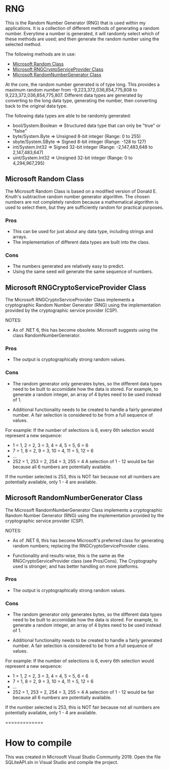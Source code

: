 # RNG
This is the Random Number Generator (RNG) that is used within my applications.  It is a collection of different methods
of generating a random number. Everytime a number is generated, it will randomly select which of these methods are used;
and then generate the random number using the selected method.

The following methods are in use:
- [Microsoft Random Class](https://learn.microsoft.com/en-us/dotnet/api/system.random)
- [Microsoft RNGCryptoServiceProvider Class](https://learn.microsoft.com/en-us/dotnet/api/system.security.cryptography.rngcryptoserviceprovider)
- [Microsoft RandomNumberGenerator Class](https://learn.microsoft.com/en-us/dotnet/api/system.security.cryptography.randomnumbergenerator)

At the core, the random number generated is of type long. This provides a maximum random number from
-9,223,372,036,854,775,808 to 9,223,372,036,854,775,807.  Different data types are generated by
converting to the long data type, generating the number, then converting back to the original data type.

The following data types are able to be randomly generated:
- bool/System.Boolean	=> Structured data type that can only be "true" or "false"
- byte/System.Byte		=> Unsigned 8-bit integer (Range: 0 to 255)
- sbyte/System.SByte	=> Signed 8-bit integer (Range: -128 to 127)
- int/System.Int32		=> Signed 32-bit integer (Range: -2,147,483,648 to 2,147,483,647)
- uint/System.Int32		=> Unsigned 32-bit integer (Range: 0 to 4,294,967,295)

## Microsoft Random Class
The Microsoft Random Class is based on a modified version of Donald E. Knuth's subtractive random number generator
algorithm. The chosen numbers are not completely random because a mathematical algorithm is used to select them,
but they are sufficiently random for practical purposes.

### Pros
- This can be used for just about any data type, including strings and arrays.
- The implementation of different data types are built into the class.

### Cons
- The numbers generated are relatively easy to predict.
- Using the same seed will generate the same sequence of numbers.

## Microsoft RNGCryptoServiceProvider Class
The Microsoft RNGCryptoServiceProvider Class implements a cryptographic Random Number Generator (RNG) using the
implementation provided by the cryptographic service provider (CSP).

NOTES:
- As of .NET 6, this has become obsolete.  Microsoft suggests using the class RandomNumberGenerator.

### Pros
- The output is cryptographically strong random values.

### Cons
- The random generator only generates bytes, so the different data types need to be built to accomidate how the
  data is stored.  For example, to generate a random integer, an array of 4 bytes need to be used instead of 1.

- Additional functionality needs to be created to handle a fairly generated number.  A fair selection is considered
  to be from a full sequence of values.

For example:
If the number of selections is 6, every 6th selection would represent a new sequence:
- 1 = 1, 2 = 2, 3 = 3, 4 = 4, 5 = 5, 6 = 6
- 7 = 1, 8 = 2, 9 = 3, 10 = 4, 11 = 5, 12 = 6
- ...
- 252 = 1, 253 = 2, 254 = 3, 255 = 4
A selection of 1 - 12 would be fair because all 6 numbers are potentially available.

If the number selected is 253, this is NOT fair because not all numbers are potentially available, only 1 - 4 are
available.

## Microsoft RandomNumberGenerator Class
The Microsoft RandomNumberGenerator Class implements a cryptographic Random Number Generator (RNG) using the
implementation provided by the cryptographic service provider (CSP).

NOTES:
- As of .NET 6, this has become Microsoft's preferred class for generating random numbers; replacing the 
  RNGCryptoServiceProvider class.

- Functionality and results-wise, this is the same as the RNGCryptoServiceProvider class (see Pros/Cons).  The
  Cryptography used is stronger; and has better handling on more platforms.

### Pros
- The output is cryptographically strong random values.

### Cons
- The random generator only generates bytes, so the different data types need to be built to accomidate how the
  data is stored.  For example, to generate a random integer, an array of 4 bytes need to be used instead of 1.

- Additional functionality needs to be created to handle a fairly generated number.  A fair selection is considered
  to be from a full sequence of values.

For example:
If the number of selections is 6, every 6th selection would represent a new sequence:
- 1 = 1, 2 = 2, 3 = 3, 4 = 4, 5 = 5, 6 = 6
- 7 = 1, 8 = 2, 9 = 3, 10 = 4, 11 = 5, 12 = 6
- ...
- 252 = 1, 253 = 2, 254 = 3, 255 = 4
A selection of 1 - 12 would be fair because all 6 numbers are potentially available.

If the number selected is 253, this is NOT fair because not all numbers are potentially available, only 1 - 4 are
available.

=============

# How to compile
This was created in Microsoft Visual Studio Community 2019.  Open the file SQLiteAPI.sln in Visual Studio and compile
the project.
